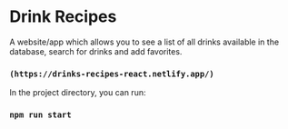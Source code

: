 # Drink Recipes

A website/app which allows you to see a list of all drinks available in the database, search for drinks and add favorites.

### `(https://drinks-recipes-react.netlify.app/)`

In the project directory, you can run:

### `npm run start`


